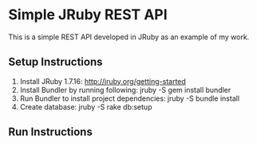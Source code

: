 # Simple JRuby REST API

This is a simple REST API developed in JRuby as an example of my work.

## Setup Instructions

1. Install JRuby 1.7.16:
    http://jruby.org/getting-started
2. Install Bundler by running following:
    jruby -S gem install bundler
3. Run Bundler to install project dependencies:
    jruby -S bundle install
4. Create database:
    jruby -S rake db:setup

## Run Instructions

